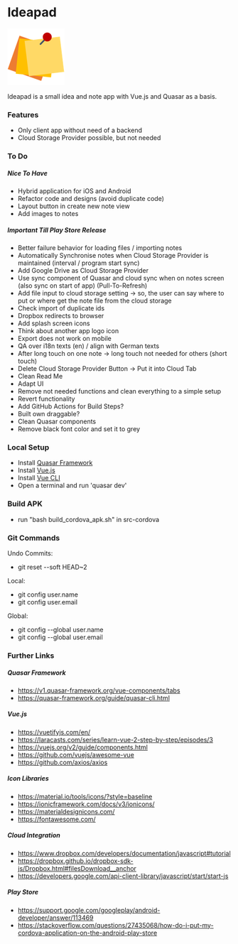 # Ideapad
![Alt text](/src/statics/logo_three_post_its/three_post_its_128x128.png?raw=true "Ideapad Logo")

Ideapad is a small idea and note app with Vue.js and Quasar as a basis.

### Features
- Only client app without need of a backend
- Cloud Storage Provider possible, but not needed

### To Do
##### Nice To Have
- Hybrid application for iOS and Android
- Refactor code and designs (avoid duplicate code)
- Layout button in create new note view
- Add images to notes

##### Important Till Play Store Release
- Better failure behavior for loading files / importing notes
- Automatically Synchronise notes when Cloud Storage Provider is maintained (interval / program start sync)
- Add Google Drive as Cloud Storage Provider
- Use sync component of Quasar and cloud sync when on notes screen (also sync on start of app) (Pull-To-Refresh)
- Add file input to cloud storage setting -> so, the user can say where to put or where get the note file from the cloud storage
- Check import of duplicate ids
- Dropbox redirects to browser
- Add splash screen icons
- Think about another app logo icon
- Export does not work on mobile
- QA over i18n texts (en) / align with German texts
- After long touch on one note -> long touch not needed for others (short touch)
- Delete Cloud Storage Provider Button -> Put it into Cloud Tab
- Clean Read Me
- Adapt UI
- Remove not needed functions and clean everything to a simple setup
- Revert functionality
- Add GitHub Actions for Build Steps?
- Built own draggable?
- Clean Quasar components
- Remove black font color and set it to grey

### Local Setup
- Install [Quasar Framework](https://v1.quasar-framework.org/quasar-cli/installation)
- Install [Vue.js](https://vuejs.org/)
- Install [Vue CLI](https://cli.vuejs.org)
- Open a terminal and run 'quasar dev'

### Build APK
- run "bash build_cordova_apk.sh" in src-cordova

### Git Commands
Undo Commits:
- git reset --soft HEAD~2

Local:
- git config user.name <NAME>
- git config user.email <EMAIL>

Global:
- git config --global user.name <NAME>
- git config --global user.email <EMAIL>

### Further Links

##### Quasar Framework
- https://v1.quasar-framework.org/vue-components/tabs
- https://quasar-framework.org/guide/quasar-cli.html

##### Vue.js
- https://vuetifyjs.com/en/
- https://laracasts.com/series/learn-vue-2-step-by-step/episodes/3
- https://vuejs.org/v2/guide/components.html
- https://github.com/vuejs/awesome-vue
- https://github.com/axios/axios

##### Icon Libraries
- https://material.io/tools/icons/?style=baseline
- https://ionicframework.com/docs/v3/ionicons/
- https://materialdesignicons.com/
- https://fontawesome.com/

##### Cloud Integration
- https://www.dropbox.com/developers/documentation/javascript#tutorial
- https://dropbox.github.io/dropbox-sdk-js/Dropbox.html#filesDownload__anchor
- https://developers.google.com/api-client-library/javascript/start/start-js

##### Play Store
- https://support.google.com/googleplay/android-developer/answer/113469
- https://stackoverflow.com/questions/27435068/how-do-i-put-my-cordova-application-on-the-android-play-store
